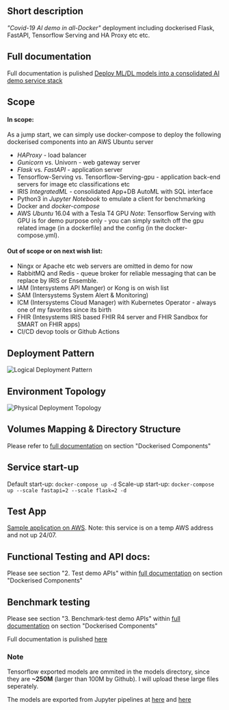 ## Short description
*"Covid-19 AI demo in all-Docker"* deployment including dockerised Flask, FastAPI, Tensorflow Serving and HA Proxy etc etc.

## Full documentation 
Full documentation is pulished [Deploy ML/DL models into a consolidated AI demo service stack](https://community.intersystems.com/post/deploy-mldl-models-api-service-stacks)

## Scope
#### In scope:
As a jump start, we can simply use docker-compose to deploy the following dockerised components into an AWS Ubuntu server

* *HAProxy*  - load balancer
* *Gunicorn* vs. Univorn  - web gateway server
* *Flask* vs. *FastAPI* - application server
* Tensorflow-Serving vs. Tensorflow-Serving-gpu - application back-end servers for image etc classifications etc
* IRIS *IntegratedML* - consolidated App+DB AutoML with SQL interface
* Python3 in *Jupyter Notebook* to emulate a client for benchmarking
* Docker and *docker-compose*
* AWS *Ubuntu* 16.04 with a Tesla T4 GPU 
_Note_:   Tensorflow Serving  with GPU is for demo purpose only - you can simply switch off the gpu related image (in a dockerfile) and the config (in the docker-compose.yml).

#### Out of scope or on next wish list:

* Ningx or Apache etc web servers are omitted in demo for now
* RabbitMQ and Redis  - queue broker for reliable messaging that can be replace by IRIS or Ensemble.   
* IAM (Intersystems API Manger) or Kong is on wish list
* SAM (Intersystems System Alert & Monitoring) 
* ICM (Intersystems Cloud Manager) with Kubernetes Operator - always one of my favorites since its birth
* FHIR (Intesystems IRIS based FHIR R4 server and FHIR Sandbox for SMART on FHIR apps)
* CI/CD devop tools or Github Actions

## Deployment Pattern
![Logical Deployment Pattern](https://community.intersystems.com/sites/default/files/inline/images/images/image(870).png)

## Environment Topology
![Physical Deployment Topology](https://community.intersystems.com/sites/default/files/inline/images/images/image(878).png)

## Volumes Mapping & Directory Structure
Please refer to [full documentation](https://community.intersystems.com/post/deploy-mldl-models-api-service-stacks) on section "Dockerised Components" 

## Service start-up
Default start-up: `docker-compose up -d`
Scale-up start-up: `docker-compose up --scale fastapi=2 --scale flask=2 -d`

## Test App
[Sample application on AWS](http://ec2-18-134-16-118.eu-west-2.compute.amazonaws.com:8056).  Note: this service is on a temp AWS address and not up 24/07.

## Functional Testing and API docs:
Please see section "2. Test demo APIs" within [full documentation](https://community.intersystems.com/post/deploy-mldl-models-api-service-stacks) on section "Dockerised Components" 

## Benchmark testing
Please see section "3. Benchmark-test demo APIs" within [full documentation](https://community.intersystems.com/post/deploy-mldl-models-api-service-stacks) on section "Dockerised Components" 

Full documentation is pulished [here](https://community.intersystems.com/post/deploy-mldl-models-api-service-stacks)

### Note
Tensorflow exported models are ommited in the models directory, since they are **~250M** (larger than 100M by Github). I will upload these large files seperately.

The models are exported from Jupyter pipelines at [here](https://community.intersystems.com/post/run-some-covid-19-lung-x-ray-classification-and-ct-detection-demos) and [here](https://community.intersystems.com/post/explainability-and-visibility-covid-19-x-ray-classifiers-deep-learning)
